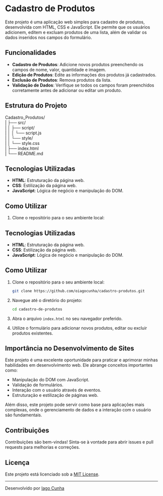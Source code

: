 # Cadastro de Produtos

Este projeto é uma aplicação web simples para cadastro de produtos, desenvolvida com HTML, CSS e JavaScript. Ele permite que os usuários adicionem, editem e excluam produtos de uma lista, além de validar os dados inseridos nos campos do formulário.

## Funcionalidades

- **Cadastro de Produtos**: Adicione novos produtos preenchendo os campos de nome, valor, quantidade e imagem.
- **Edição de Produtos**: Edite as informações dos produtos já cadastrados.
- **Exclusão de Produtos**: Remova produtos da lista.
- **Validação de Dados**: Verifique se todos os campos foram preenchidos corretamente antes de adicionar ou editar um produto.

## Estrutura do Projeto

Cadastro_Produtos/  
| ├── src/  
| │   ├── script/  
| │   │   └── script.js  
| │   └── style/  
| │       └── style.css  
| ├── index.html  
| └── README.md 

## Tecnologias Utilizadas

- **HTML**: Estruturação da página web.
- **CSS**: Estilização da página web.
- **JavaScript**: Lógica de negócio e manipulação do DOM.

## Como Utilizar

1. Clone o repositório para o seu ambiente local:

## Tecnologias Utilizadas

- **HTML**: Estruturação da página web.
- **CSS**: Estilização da página web.
- **JavaScript**: Lógica de negócio e manipulação do DOM.

## Como Utilizar

1. Clone o repositório para o seu ambiente local:
    ```sh
    git clone https://github.com/oiagocunha/cadastro-produtos.git
    
    ```

2. Navegue até o diretório do projeto:
    ```sh
    cd cadastro-de-produtos
    ```

3. Abra o arquivo `index.html` no seu navegador preferido.

4. Utilize o formulário para adicionar novos produtos, editar ou excluir produtos existentes.

## Importância no Desenvolvimento de Sites

Este projeto é uma excelente oportunidade para praticar e aprimorar minhas habilidades em desenvolvimento web. Ele abrange conceitos importantes como:

- Manipulação do DOM com JavaScript.
- Validação de formulários.
- Interação com o usuário através de eventos.
- Estruturação e estilização de páginas web.

Além disso, este projeto pode servir como base para aplicações mais complexas, onde o gerenciamento de dados e a interação com o usuário são fundamentais.

## Contribuições

Contribuições são bem-vindas! Sinta-se à vontade para abrir issues e pull requests para melhorias e correções.

## Licença

Este projeto está licenciado sob a [MIT License](LICENSE).

---

Desenvolvido por [Iago Cunha](https://github.com/oiagocunha)
